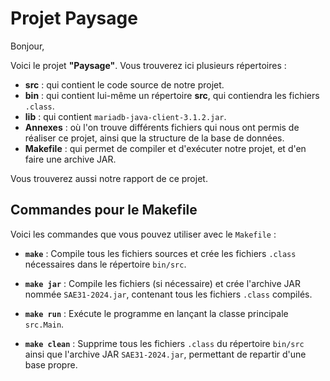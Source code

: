# Projet Paysage

Bonjour,

Voici le projet **"Paysage"**. Vous trouverez ici plusieurs répertoires :

- **src** : qui contient le code source de notre projet.
- **bin** : qui contient lui-même un répertoire **src**, qui contiendra les fichiers `.class`.
- **lib** : qui contient `mariadb-java-client-3.1.2.jar`.
- **Annexes** : où l'on trouve différents fichiers qui nous ont permis de réaliser ce projet, ainsi que la structure de la base de données.
- **Makefile** : qui permet de compiler et d'exécuter notre projet, et d'en faire une archive JAR.

Vous trouverez aussi notre rapport de ce projet.

## Commandes pour le Makefile

Voici les commandes que vous pouvez utiliser avec le `Makefile` :

- **`make`** : Compile tous les fichiers sources et crée les fichiers `.class` nécessaires dans le répertoire `bin/src`.
  
- **`make jar`** : Compile les fichiers (si nécessaire) et crée l'archive JAR nommée `SAE31-2024.jar`, contenant tous les fichiers `.class` compilés.

- **`make run`** : Exécute le programme en lançant la classe principale `src.Main`.

- **`make clean`** : Supprime tous les fichiers `.class` du répertoire `bin/src` ainsi que l'archive JAR `SAE31-2024.jar`, permettant de repartir d'une base propre.
